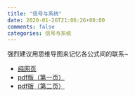 ```yaml
---
title: "信号与系统"
date: 2020-01-26T21:06:26+08:00
comments: false
categories: 信号与系统
---
```


强烈建议用思维导图来记忆各公式间的联系~

- [纯网页](../../../../../2019/01/19/信号与系统/Signals&Systems/)
- [pdf版（第一页）](Signals&Systems1.pdf "下载Signals&Systems1.pdf")
- [pdf版（第二页）](Signals&Systems2.pdf "下载Signals&Systems2.pdf")
